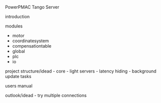 PowerPMAC Tango Server


introduction

modules
- motor
- coordinatesystem
- compensationtable
- global
- plc
- io

project structure/idead
    - core
    - light servers
    - latency hiding
    - background update tasks
    
users manual
    
outlook/idead
    - try multiple connections




